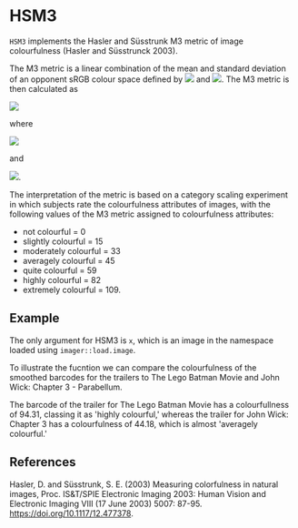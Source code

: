 # HSM3

`HSM3` implements the Hasler and Süsstrunk M3 metric of image colourfulness (Hasler and Süsstrunck 2003). 

The M3 metric is a linear combination of the mean and standard deviation of an opponent sRGB colour space defined by <img src="https://render.githubusercontent.com/render/math?math=rg%20=%20R%20-%20G"> and <img src="https://render.githubusercontent.com/render/math?math=yb+%3D+0.5%28R%2BG%29-B">. The M3 metric is then calculated as 

<img src="https://render.githubusercontent.com/render/math?math=M3=\sigma_{rgyb}%2B0.3\mu_{rgyb}">

where 

<img src="https://render.githubusercontent.com/render/math?math=\sigma_{rgyb}=SQRT(\sigma^{2}_{rg}%2B\sigma^{2}_{yb})">

and

<img src="https://render.githubusercontent.com/render/math?math=\mu_{rgyb}=SQRT(\mu^{2}_{rg}%2B\mu^{2}_{yb})">.

The interpretation of the metric is based on a category scaling experiment in which subjects rate the colourfulness attributes of images, with the following values of the M3 metric assigned to colourfulness attributes: 

* not colourful = 0
* slightly colourful = 15
* moderately colourful = 33
* averagely colourful = 45
* quite colourful = 59
* highly colourful = 82
* extremely colourful = 109.

## Example
The only argument for HSM3 is `x`, which is an image in the namespace loaded using `imager::load.image`.

To illustrate the fucntion we can compare the colourfulness of the smoothed barcodes for the trailers to The Lego Batman Movie and John Wick: Chapter 3 - Parabellum.



The barcode of the trailer for The Lego Batman Movie has a colourfullness of 94.31, classing it as 'highly colourful,' whereas the trailer for John Wick: Chapter 3 has a colourfulness of 44.18, which is almost 'averagely colourful.'

## References
Hasler, D. and Süsstrunk, S. E. (2003) Measuring colorfulness in natural images, Proc. IS&T/SPIE Electronic Imaging 2003: Human Vision and Electronic Imaging VIII (17 June 2003) 5007: 87-95. https://doi.org/10.1117/12.477378.
